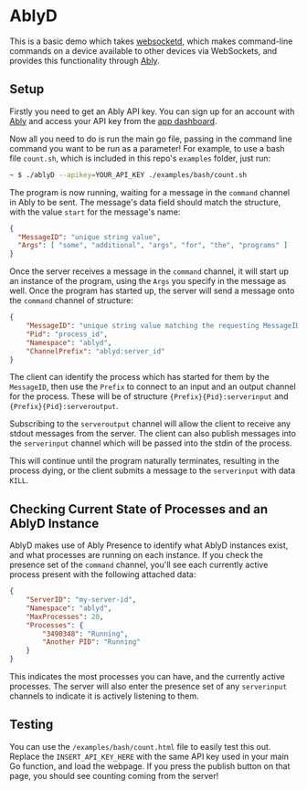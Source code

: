 # AblyD

This is a basic demo which takes [websocketd](https://github.com/joewalnes/websocketd), which makes command-line commands on a device available to other devices via WebSockets, and provides this functionality through [Ably](https://www.ably.com).

## Setup

Firstly you need to get an Ably API key. You can sign up for an account with [Ably](https://www.ably.com/) and access your API key from the [app dashboard](https://www.ably.com/accounts/any/apps/any/app_keys). 

Now all you need to do is run the main go file, passing in the command line command you want to be run as a parameter! For example, to use a bash file `count.sh`, which is included in this repo's `examples` folder, just run:

```bash
~ $ ./ablyD --apikey=YOUR_API_KEY ./examples/bash/count.sh
```

The program is now running, waiting for a message in the `command` channel in Ably to be sent. The message's data field should match the structure, with the value `start` for the message's name:

```json
{
  "MessageID": "unique string value",
  "Args": [ "some", "additional", "args", "for", "the", "programs" ]
}
```

Once the server receives a message in the `command` channel, it will start up an instance of the program, using the `Args` you specify in the message as well. Once the program has started up, the server will send a message onto the `command` channel of structure:

```json
{
	"MessageID": "unique string value matching the requesting MessageID",
	"Pid": "process_id",
	"Namespace": "ablyd",
	"ChannelPrefix": "ablyd:server_id"
}
```

The client can identify the process which has started for them by the `MessageID`, then use the `Prefix` to connect to an input and an output channel for the process. These will be of structure `{Prefix}{Pid}:serverinput` and `{Prefix}{Pid}:serveroutput`.

Subscribing to the `serveroutput` channel will allow the client to receive any stdout messages from the server. The client can also publish messages into the `serverinput` channel which will be passed into the stdin of the process.

This will continue until the program naturally terminates, resulting in the process dying, or the client submits a message to the `serverinput` with data `KILL`.

## Checking Current State of Processes and an AblyD Instance

AblyD makes use of Ably Presence to identify what AblyD instances exist, and what processes are running on each instance. If you check the presence set of the `command` channel, you'll see each currently active process present with the following attached data:

```json
{
	"ServerID": "my-server-id",
	"Namespace": "ablyd",
	"MaxProcesses": 20,
	"Processes": {
		"3490348": "Running",
		"Another PID": "Running"
	}
}
```

This indicates the most processes you can have, and the currently active processes. The server will also enter the presence set of any `serverinput` channels to indicate it is actively listening to them.

## Testing

You can use the `/examples/bash/count.html` file to easily test this out. Replace the `INSERT_API_KEY_HERE` with the same API key used in your main Go function, and load the webpage. If you press the publish button on that page, you should see counting coming from the server!